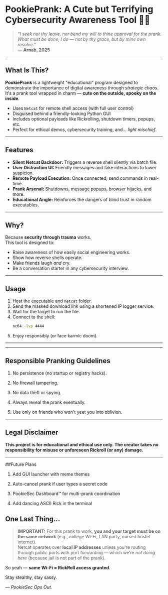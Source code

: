 # PookiePrank: A Cute but Terrifying Cybersecurity Awareness Tool 🎀💀

> *“I seek not thy leave, nor bend my will to thine approval for the prank.  
> What must be done, I do — not by thy grace, but by mine own resolve.”*  
> — **Arnab, 2025**

---

## What Is This?

**PookiePrank** is a lightweight "educational" program designed to demonstrate the importance of digital awareness through *strategic chaos*.  
It's a prank tool wrapped in charm — **cute on the outside, spooky on the inside**.

- Uses `Netcat` for remote shell access (with full user control)
- Disguised behind a friendly-looking Python GUI
- Includes optional payloads like Rickrolling, shutdown timers, popups, etc.
- Perfect for ethical demos, cybersecurity training, and… *light mischief*.

---

## Features

- **Silent Netcat Backdoor:** Triggers a reverse shell silently via batch file.
- **User Distraction UI:** Friendly messages and fake interactions to lower suspicion.
- **Remote Payload Execution:** Once connected, send commands in real-time.
- **Prank Arsenal:** Shutdowns, message popups, browser hijacks, and more.
- **Educational Angle:** Reinforces the dangers of blind trust in random executables.

---

## Why?

Because **security through trauma** works.  
This tool is designed to:

- Raise awareness of how easily social engineering works.
- Show how reverse shells operate.
- Make friends laugh *and* cry.
- Be a conversation starter in any cybersecurity interview.

---

## Usage

1. Host the executable and `netcat` folder.
2. Send the masked download link using a shortened IP logger service.
3. Wait for the target to run the file.
4. Connect to the shell:
   ```bash
   nc64 -lvp 4444
5. Enjoy responsibly (or face karmic doom).
  ---




---

## Responsible Pranking Guidelines

1. No persistence (no startup or registry hacks).

2. No firewall tampering.

3. No data theft or spying.

4. Always reveal the prank eventually.

5. Use only on friends who won't yeet you into oblivion.



---

## Legal Disclaimer

**This project is for educational and ethical use only.
The creator takes no responsibility for misuse or unforeseen Rickroll (or any) damage.**


---

##Future Plans

1. Add GUI launcher with meme themes

2. Auto-cancel prank if user types a secret code

3. PookieSec Dashboard™ for multi-prank coordination

4. Add dancing ASCII Rick in the terminal



## One Last Thing...

> **IMPORTANT:** For this prank to work, **you and your target must be on the same network** (e.g., college Wi-Fi, LAN party, cursed hostel internet).  
> Netcat operates over **local IP addresses** unless you're routing through public ports with port forwarding — which we’re *not doing here* (because jail is not part of the prank).

So yeah — **same Wi-Fi = RickRoll access granted**.

Stay stealthy, stay sassy.

— *PookieSec Ops Out.*
